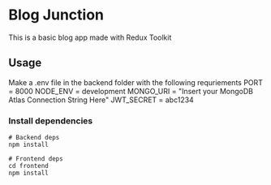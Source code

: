 # Blog Junction

This is a basic blog app made with Redux Toolkit

## Usage

Make a .env file in the backend folder with the following requriements
PORT = 8000
NODE_ENV = development
MONGO_URI = "Insert your MongoDB Atlas Connection String Here"
JWT_SECRET = abc1234

### Install dependencies

```
# Backend deps
npm install

# Frontend deps
cd frontend
npm install
```

